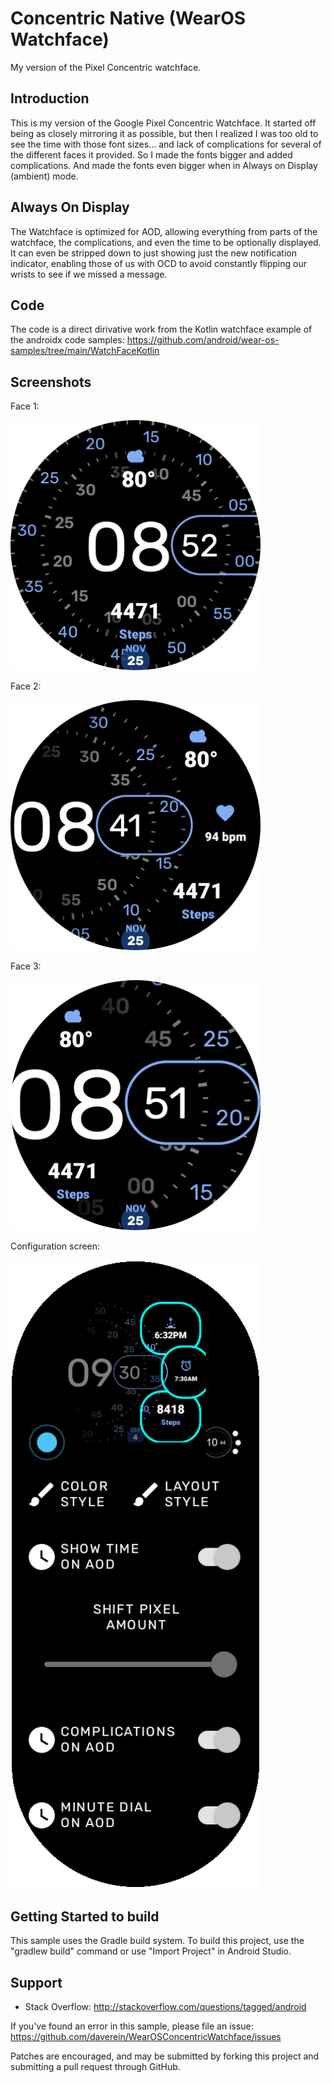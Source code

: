 Concentric Native (WearOS Watchface)
===============================
My version of the Pixel Concentric watchface.

Introduction
------------
This is my version of the Google Pixel Concentric Watchface.  It started off being as closely mirroring it as possible, but then I realized I was too old to see the time with those font sizes... and lack of complications for several of the different faces it provided.  So I made the fonts bigger and added complications.  And made the fonts even bigger when in Always on Display (ambient) mode.

Always On Display
-----------------
The Watchface is optimized for AOD, allowing everything from parts of the watchface, the complications, and even the time to be optionally displayed.  It can even be stripped down to just showing just the new notification indicator, enabling those of us with OCD to avoid constantly flipping our wrists to see if we missed a message.

Code
----
The code is a direct dirivative work from the Kotlin watchface example of the androidx code samples:
https://github.com/android/wear-os-samples/tree/main/WatchFaceKotlin

Screenshots
-------------

Face 1:

<img src="screenshots/screenshot_full.png" width="400" alt="Concentric Native Watchface"/>

Face 2:

<img src="screenshots/screenshot_half.png" width="400" alt="Concentric Native Config"/>

Face 3:

<img src="screenshots/screenshot_halfzoom.png" width="400" alt="Concentric Native Config"/>

Configuration screen:

<img src="screenshots/config.png" width="400" alt="Concentric Native"/>



Getting Started to build
---------------

This sample uses the Gradle build system. To build this project, use the "gradlew build" command or
use "Import Project" in Android Studio.

Support
-------

- Stack Overflow: http://stackoverflow.com/questions/tagged/android

If you've found an error in this sample, please file an issue:
https://github.com/daverein/WearOSConcentricWatchface/issues

Patches are encouraged, and may be submitted by forking this project and
submitting a pull request through GitHub.
